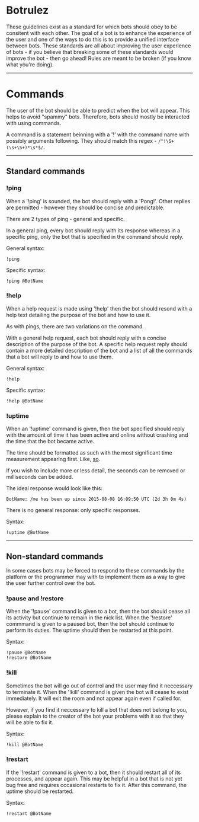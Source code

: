 # Botrulez

These guidelines exist as a standard for which bots should obey to be
consitent with each other. The goal of a bot is to enhance the experience
of the user and one of the ways to do this is to provide a unified interface
between bots. These standards are all about improving the user experience
of bots - if you believe that breaking some of these standards would improve
the bot - then go ahead! Rules are meant to be broken (if you know what
you're doing).

***

# Commands

The user of the bot should be able to predict when the bot will appear. This
helps to avoid "spammy" bots. Therefore, bots should mostly be interacted with
using commands. 

A command is a statement beinning with a '!' with the command name with possibly
arguments following. They should match this regex - `/^!\S+(\s+\S+)*\s*$/`.

***

## Standard commands

### !ping
When a '!ping' is sounded, the bot should reply with a 'Pong!'.
Other replies are permitted - however they should be concise and predictable.

There are 2 types of ping - general and specific.

In a general ping, every bot should reply with its response whereas in a
specific ping, only the bot that is specified in the command should reply.

General syntax:

    !ping
Specific syntax:

    !ping @BotName

### !help
When a help request is made using '!help' then the bot should resond with a help
text detailing the purpose of the bot and how to use it.

As with pings, there are two variations on the command.

With a general help request, each bot should reply with a concise description of
the purpose of the bot. A specific help request reply should contain a more
detailed description of the bot and a list of all the commands that a bot will
reply to and how to use them.

General syntax:

    !help
Specific syntax:

    !help @BotName

### !uptime
When an '!uptime' command is given, then the bot specified should reply with the
amount of time it has been active and online without crashing and the time that
the bot became active. 

The time should be formatted as such with the most significant time measurement
appearing first. Like, [so](http://xkcd.com/1179/).

If you wish to include more or less detail, the seconds can be removed or
milliseconds can be added.

The ideal response would look like this:

    BotName: /me has been up since 2015-08-08 16:09:50 UTC (2d 3h 0m 4s)

There is no general response: only specific responses. 

Syntax:

    !uptime @BotName

***

## Non-standard commands

In some cases bots may be forced to respond to these commands by the platform or
the programmer may with to implement them as a way to give the user further
control over the bot.

### !pause and !restore
When the '!pause' command is given to a bot, then the bot should cease all its
activity but continue to remain in the nick list. When the '!restore' commmand
is given to a paused bot, then the bot should continue to perform its duties.
The uptime should then be restarted at this point.

Syntax:

    !pause @BotName
    !restore @BotName

### !kill
Sometimes the bot will go out of control and the user may find it neccessary to
terminate it. When the '!kill' command is given the bot will cease to exist
immediately. It will exit the room and not appear again even if called for.

However, if you find it neccessary to kill a bot that does not belong to you,
please explain to the creator of the bot your problems with it so that they
will be able to fix it.

Syntax:

    !kill @BotName

### !restart
If the '!restart' command is given to a bot, then it should restart all of its
processes, and appear again. This may be helpful in a bot that is not yet bug
free and requires occasional restarts to fix it. After this command, the uptime
should be restarted.

Syntax:

    !restart @BotName
